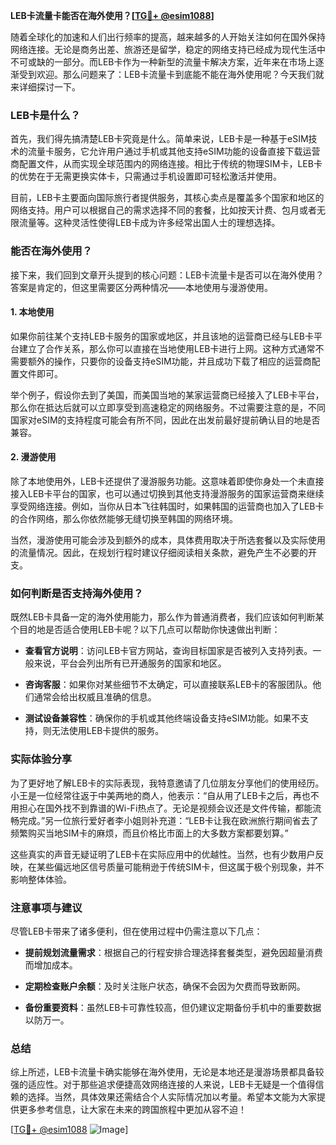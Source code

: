 **LEB卡流量卡能否在海外使用？[[TG💪+ @esim1088](https://t.me/s/esim1088)]**

随着全球化的加速和人们出行频率的提高，越来越多的人开始关注如何在国外保持网络连接。无论是商务出差、旅游还是留学，稳定的网络支持已经成为现代生活中不可或缺的一部分。而LEB卡作为一种新型的流量卡解决方案，近年来在市场上逐渐受到欢迎。那么问题来了：LEB卡流量卡到底能不能在海外使用呢？今天我们就来详细探讨一下。

### LEB卡是什么？

首先，我们得先搞清楚LEB卡究竟是什么。简单来说，LEB卡是一种基于eSIM技术的流量卡服务，它允许用户通过手机或其他支持eSIM功能的设备直接下载运营商配置文件，从而实现全球范围内的网络连接。相比于传统的物理SIM卡，LEB卡的优势在于无需更换实体卡，只需通过手机设置即可轻松激活并使用。

目前，LEB卡主要面向国际旅行者提供服务，其核心卖点是覆盖多个国家和地区的网络支持。用户可以根据自己的需求选择不同的套餐，比如按天计费、包月或者无限流量等。这种灵活性使得LEB卡成为许多经常出国人士的理想选择。

### 能否在海外使用？

接下来，我们回到文章开头提到的核心问题：LEB卡流量卡是否可以在海外使用？答案是肯定的，但这里需要区分两种情况——本地使用与漫游使用。

#### 1. 本地使用

如果你前往某个支持LEB卡服务的国家或地区，并且该地的运营商已经与LEB卡平台建立了合作关系，那么你可以直接在当地使用LEB卡进行上网。这种方式通常不需要额外的操作，只要你的设备支持eSIM功能，并且成功下载了相应的运营商配置文件即可。

举个例子，假设你去到了美国，而美国当地的某家运营商已经接入了LEB卡平台，那么你在抵达后就可以立即享受到高速稳定的网络服务。不过需要注意的是，不同国家对eSIM的支持程度可能会有所不同，因此在出发前最好提前确认目的地是否兼容。

#### 2. 漫游使用

除了本地使用外，LEB卡还提供了漫游服务功能。这意味着即使你身处一个未直接接入LEB卡平台的国家，也可以通过切换到其他支持漫游服务的国家运营商来继续享受网络连接。例如，当你从日本飞往韩国时，如果韩国的运营商也加入了LEB卡的合作网络，那么你依然能够无缝切换至韩国的网络环境。

当然，漫游使用可能会涉及到额外的成本，具体费用取决于所选套餐以及实际使用的流量情况。因此，在规划行程时建议仔细阅读相关条款，避免产生不必要的开支。

### 如何判断是否支持海外使用？

既然LEB卡具备一定的海外使用能力，那么作为普通消费者，我们应该如何判断某个目的地是否适合使用LEB卡呢？以下几点可以帮助你快速做出判断：

- **查看官方说明**：访问LEB卡官方网站，查询目标国家是否被列入支持列表。一般来说，平台会列出所有已开通服务的国家和地区。
  
- **咨询客服**：如果你对某些细节不太确定，可以直接联系LEB卡的客服团队。他们通常会给出权威且准确的信息。

- **测试设备兼容性**：确保你的手机或其他终端设备支持eSIM功能。如果不支持，则无法使用LEB卡提供的服务。

### 实际体验分享

为了更好地了解LEB卡的实际表现，我特意邀请了几位朋友分享他们的使用经历。小王是一位经常往返于中美两地的商人，他表示：“自从用了LEB卡之后，再也不用担心在国外找不到靠谱的Wi-Fi热点了。无论是视频会议还是文件传输，都能流畅完成。”另一位旅行爱好者李小姐则补充道：“LEB卡让我在欧洲旅行期间省去了频繁购买当地SIM卡的麻烦，而且价格比市面上的大多数方案都要划算。”

这些真实的声音无疑证明了LEB卡在实际应用中的优越性。当然，也有少数用户反映，在某些偏远地区信号质量可能稍逊于传统SIM卡，但这属于极个别现象，并不影响整体体验。

### 注意事项与建议

尽管LEB卡带来了诸多便利，但在使用过程中仍需注意以下几点：

- **提前规划流量需求**：根据自己的行程安排合理选择套餐类型，避免因超量消费而增加成本。
  
- **定期检查账户余额**：及时关注账户状态，确保不会因为欠费而导致断网。
  
- **备份重要资料**：虽然LEB卡可靠性较高，但仍建议定期备份手机中的重要数据以防万一。

### 总结

综上所述，LEB卡流量卡确实能够在海外使用，无论是本地还是漫游场景都具备较强的适应性。对于那些追求便捷高效网络连接的人来说，LEB卡无疑是一个值得信赖的选择。当然，具体效果还需结合个人实际情况加以考量。希望本文能为大家提供更多参考信息，让大家在未来的跨国旅程中更加从容不迫！

[[TG💪+ @esim1088](https://t.me/s/esim1088) ![Image](https://i.postimg.cc/4NQfJmqS/Snipaste-2025-05-13-00-14-12.png)]